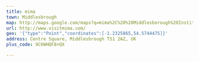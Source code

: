 ```yaml
---
title: mima
town: Middlesbrough
map: http://maps.google.com/maps?q=mima%2C%20%20Middlesborough%20Institute%20of%20Modern%20Art%2C%20Centre%20Square%2C%20Middlesborough%2C%20GB%2C%20TS1%202AZ
url: http://www.visitmima.com/
geo: '{"type":"Point","coordinates":[-1.2325865,54.5744475]}'
address: Centre Square, Middlesbrough TS1 2AZ, UK
plus_code: 9C6WHQF8+QX

---
```



